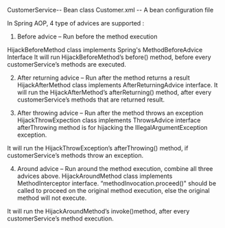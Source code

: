 CustomerService-- Bean class
Customer.xml -- A bean configuration file

In Spring AOP, 4 type of advices are supported :

1. Before advice – Run before the method execution

HijackBeforeMethod class implements Spring's MethodBeforeAdvice Interface
It will run HijackBeforeMethod’s before() method, before every customerService’s methods are executed.

2. After returning advice – Run after the method returns a result
HijackAfterMethod class implements AfterReturningAdvice interface.
It will run the HijackAfterMethod’s afterReturning() method, after every customerService’s methods that are returned result.

3. After throwing advice – Run after the method throws an exception
HijackThrowExpection class implements ThrowsAdvice interface 
afterThrowing method is for hijacking the IllegalArgumentException exception.

It will run the HijackThrowException’s afterThrowing() method, if customerService’s methods throw an exception.

4. Around advice – Run around the method execution, combine all three advices above.
HijackAroundMethod class implements MethodInterceptor interface. 
“methodInvocation.proceed()" should be called to proceed on the original method execution,
else the original method will not execute.

It will run the HijackAroundMethod’s invoke()method, after every customerService’s method execution.
